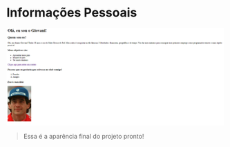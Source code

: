 # Informações Pessoais
<img src="./projeto-pronto.png" alt="projeto-pronto">

> Essa é a aparência final do projeto pronto!
